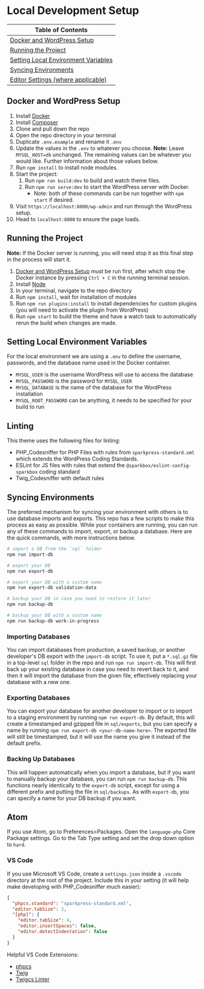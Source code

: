 # Local Development Setup

| Table of Contents                                                           |
| --------------------------------------------------------------------------- |
| [Docker and WordPress Setup](#docker-and-wordPress-setup)                   |
| [Running the Project](#running-the-project)                                 |
| [Setting Local Environment Variables](#setting-local-environment-variables) |
| [Syncing Environments](#syncing-environments)                               |
| [Editor Settings (where applicable)](#editor-settings-where-applicable)     |

## Docker and WordPress Setup

1. Install [Docker][docker]
1. Install [Composer][composer]
1. Clone and pull down the repo
1. Open the repo directory in your terminal
1. Duplicate `.env.example` and rename it `.env`
1. Update the values in the `.env` to whatever you choose. **Note:** Leave `MYSQL_HOST=db` unchanged. The remaining values can be whatever you would like. Further information about those values below.
1. Run `npm install` to install node modules.
1. Start the project:
   1. Run `npm run build:dev` to build and watch theme files.
   1. Run `npm run serve:dev` to start the WordPress server with Docker.
      - Note: both of these commands can be run together with `npm start` if desired.
1. Visit `https://localhost:8000/wp-admin` and run through the WordPress setup.
1. Head to `localhost:8000` to ensure the page loads.

## Running the Project

**Note:** If the Docker server is running, you will need stop it as this final step in the process will start it.

1. [Docker and WordPress Setup](#docker-and-wordpress-setup) must be run first, after which stop the Docker instance by pressing `Ctrl + C` in the running terminal session.
1. Install [Node][node]
1. In your terminal, navigate to the repo directory
1. Run `npm install`, wait for installation of modules
1. Run `npm run plugins:install` to install dependencies for custom plugins (you will need to activate the plugin from WordPress)
1. Run `npm start` to build the theme and have a watch task to automatically rerun the build when changes are made.

## Setting Local Environment Variables

For the local environment we are using a `.env` to define the username, passwords, and the database name used in the Docker container.

- `MYSQL_USER` is the username WordPress will use to access the database
- `MYSQL_PASSWORD` is the password for `MYSQL_USER`
- `MYSQL_DATABASE` is the name of the database for the WordPress installation
- `MYSQL_ROOT_PASSWORD` can be anything, it needs to be specified for your build to run

## Linting

This theme uses the following files for linting:

- PHP_Codesniffer for PHP Files with rules from `sparkpress-standard.xml` which extends the WordPress Coding Standards.
- ESLint for JS files with rules that extend the `@sparkbox/eslint-config-sparkbox` coding standard
- Twig_Codesniffer with default rules

## Syncing Environments

The preferred mechanism for syncing your environment with others is to use database imports and exports. This repo has a few scripts to make this process as easy as possible. While your containers are running, you can run any of these commands to import, export, or backup a database. Here are the quick commands, with more instructions below.

```sh
# import a DB from the `sql` folder
npm run import-db

# export your DB
npm run export-db

# export your DB with a custom name
npm run export-db validation-data

# backup your DB in case you need to restore it later
npm run backup-db

# backup your DB with a custom name
npm run backup-db work-in-progress
```

### Importing Databases

You can import databases from production, a saved backup, or another developer's DB export with the `import-db` script. To use it, put a `*.sql.gz` file in a top-level `sql` folder in the repo and run `npm run import-db`. This will first back up your existing database in case you need to revert back to it, and then it will import the database from the given file, effectively replacing your database with a new one.

### Exporting Databases

You can export your database for another developer to import or to import to a staging environment by running `npm run export-db`. By default, this will create a timestamped and gzipped file in `sql/exports`, but you can specify a name by running `npm run export-db <your-db-name-here>`. The exported file will still be timestamped, but it will use the name you give it instead of the default prefix.

### Backing Up Databases

This will happen automatically when you import a database, but if you want to manually backup your database, you can run `npm run backup-db`. This functions nearly identically to the `export-db` script, except for using a different prefix and putting the file in `sql/backups`. As with `export-db`, you can specify a name for your DB backup if you want.

## Atom

If you use Atom, go to Preferences>Packages. Open the `language-php` Core Package settings. Go to the Tab Type setting and set the drop down option to `hard`.

### VS Code

If you use Microsoft VS Code, create a `settings.json` inside a `.vscode` directory at the root of the project. Include this in your setting (it will help make developing with PHP_Codesniffer much easier):

```json
{
  "phpcs.standard": "sparkpress-standard.xml",
  "editor.tabSize": 2,
  "[php]": {
    "editor.tabSize": 4,
    "editor.insertSpaces": false,
    "editor.detectIndentation": false
  }
}
```

Helpful VS Code Extensions:

- [phpcs][phpcs_vscode]
- [Twig][twigcs]
- [Twigcs Linter][twig_vscode]

<!-- Links: -->

[docker]: https://www.docker.com
[composer]: https://getcomposer.org/download/
[node]: https://nodejs.org/en/
[twigcs]: https://marketplace.visualstudio.com/items?itemName=cerzat43.twigcs
[twig_vscode]: https://marketplace.visualstudio.com/items?itemName=whatwedo.twig
[phpcs_vscode]: https://marketplace.visualstudio.com/items?itemName=ikappas.phpcs
